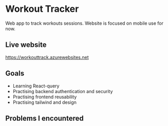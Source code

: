 # Workout Tracker
Web app to track workouts sessions. Website is focused on mobile use for now. 

## Live website
https://workouttrack.azurewebsites.net

## Goals
* Learning React-query
* Practising backend authentication and security
* Practising frontend reusability
* Practising tailwind and design

## Problems I encountered 
